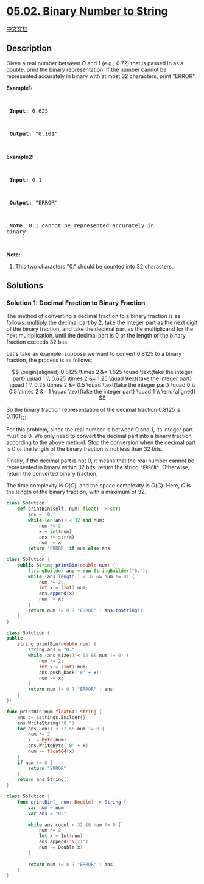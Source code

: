 # [05.02. Binary Number to String](https://leetcode.cn/problems/binary-number-to-string-lcci)

[中文文档](/lcci/05.02.Binary%20Number%20to%20String/README.md)

## Description

<p>Given a real number between O and 1 (e.g., 0.72) that is passed in as a double, print the binary representation. If the number cannot be represented accurately in binary with at most 32 characters, print &quot;ERROR&quot;.</p>
<p><strong>Example1:</strong></p>
<pre>

<strong> Input</strong>: 0.625

<strong> Output</strong>: &quot;0.101&quot;

</pre>
<p><strong>Example2:</strong></p>
<pre>

<strong> Input</strong>: 0.1

<strong> Output</strong>: &quot;ERROR&quot;

<strong> Note</strong>: 0.1 cannot be represented accurately in binary.

</pre>
<p><strong>Note: </strong></p>
<ol>
	<li>This two characters &quot;0.&quot; should be counted into 32 characters.</li>
</ol>

## Solutions

### Solution 1: Decimal Fraction to Binary Fraction

The method of converting a decimal fraction to a binary fraction is as follows: multiply the decimal part by $2$, take the integer part as the next digit of the binary fraction, and take the decimal part as the multiplicand for the next multiplication, until the decimal part is $0$ or the length of the binary fraction exceeds $32$ bits.

Let's take an example, suppose we want to convert $0.8125$ to a binary fraction, the process is as follows:

$$
\begin{aligned}
0.8125 \times 2 &= 1.625 \quad \text{take the integer part} \quad 1 \\
0.625 \times 2 &= 1.25 \quad \text{take the integer part} \quad 1 \\
0.25 \times 2 &= 0.5 \quad \text{take the integer part} \quad 0 \\
0.5 \times 2 &= 1 \quad \text{take the integer part} \quad 1 \\
\end{aligned}
$$

So the binary fraction representation of the decimal fraction $0.8125$ is $0.1101_{(2)}$.

For this problem, since the real number is between $0$ and $1$, its integer part must be $0$. We only need to convert the decimal part into a binary fraction according to the above method. Stop the conversion when the decimal part is $0$ or the length of the binary fraction is not less than $32$ bits.

Finally, if the decimal part is not $0$, it means that the real number cannot be represented in binary within $32$ bits, return the string `"ERROR"`. Otherwise, return the converted binary fraction.

The time complexity is $O(C)$, and the space complexity is $O(C)$. Here, $C$ is the length of the binary fraction, with a maximum of $32$.

<!-- tabs:start -->

```python
class Solution:
    def printBin(self, num: float) -> str:
        ans = '0.'
        while len(ans) < 32 and num:
            num *= 2
            x = int(num)
            ans += str(x)
            num -= x
        return 'ERROR' if num else ans
```

```java
class Solution {
    public String printBin(double num) {
        StringBuilder ans = new StringBuilder("0.");
        while (ans.length() < 32 && num != 0) {
            num *= 2;
            int x = (int) num;
            ans.append(x);
            num -= x;
        }
        return num != 0 ? "ERROR" : ans.toString();
    }
}
```

```cpp
class Solution {
public:
    string printBin(double num) {
        string ans = "0.";
        while (ans.size() < 32 && num != 0) {
            num *= 2;
            int x = (int) num;
            ans.push_back('0' + x);
            num -= x;
        }
        return num != 0 ? "ERROR" : ans;
    }
};
```

```go
func printBin(num float64) string {
	ans := &strings.Builder{}
	ans.WriteString("0.")
	for ans.Len() < 32 && num != 0 {
		num *= 2
		x := byte(num)
		ans.WriteByte('0' + x)
		num -= float64(x)
	}
	if num != 0 {
		return "ERROR"
	}
	return ans.String()
}
```

```swift
class Solution {
    func printBin(_ num: Double) -> String {
        var num = num
        var ans = "0."
        
        while ans.count < 32 && num != 0 {
            num *= 2
            let x = Int(num)
            ans.append("\(x)")
            num -= Double(x)
        }
        
        return num != 0 ? "ERROR" : ans
    }
}
```

<!-- tabs:end -->

<!-- end -->
